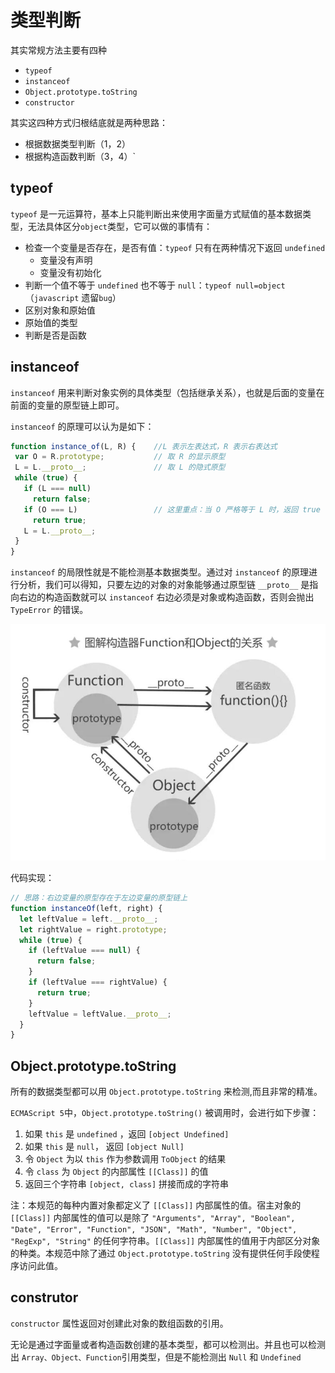 # 类型判断

其实常规方法主要有四种

- `typeof`
- `instanceof`
- `Object.prototype.toString`
- `constructor`

其实这四种方式归根结底就是两种思路：

- 根据数据类型判断（1，2）
- 根据构造函数判断（3，4）`

## typeof

`typeof` 是一元运算符，基本上只能判断出来使用字面量方式赋值的基本数据类型，无法具体区分`object`类型，它可以做的事情有：

- 检查一个变量是否存在，是否有值：`typeof` 只有在两种情况下返回 `undefined`
  - 变量没有声明
  - 变量没有初始化
- 判断一个值不等于 `undefined` 也不等于 `null`：`typeof null=object`（`javascript` 遗留`bug`）
- 区别对象和原始值
- 原始值的类型
- 判断是否是函数

## instanceof

`instanceof` 用来判断对象实例的具体类型（包括继承关系），也就是后面的变量在前面的变量的原型链上即可。

`instanceof` 的原理可以认为是如下：

```JavaScript
function instance_of(L, R) {    //L 表示左表达式，R 表示右表达式
 var O = R.prototype;           // 取 R 的显示原型
 L = L.__proto__;               // 取 L 的隐式原型
 while (true) {
   if (L === null)
     return false;
   if (O === L)                 // 这里重点：当 O 严格等于 L 时，返回 true
     return true;
   L = L.__proto__;
 }
}
```

`instanceof` 的局限性就是不能检测基本数据类型。通过对 `instanceof` 的原理进行分析，我们可以得知，只要左边的对象的对象能够通过原型链 `__proto__` 是指向右边的构造函数就可以
`instanceof` 右边必须是对象或构造函数，否则会抛出 `TypeError` 的错误。

![关系图](/js_typeof_1.jpg)

代码实现：

```js
// 思路：右边变量的原型存在于左边变量的原型链上
function instanceOf(left, right) {
  let leftValue = left.__proto__;
  let rightValue = right.prototype;
  while (true) {
    if (leftValue === null) {
      return false;
    }
    if (leftValue === rightValue) {
      return true;
    }
    leftValue = leftValue.__proto__;
  }
}
```

## Object.prototype.toString

所有的数据类型都可以用 `Object.prototype.toString` 来检测,而且非常的精准。

`ECMAScript 5`中，`Object.prototype.toString()` 被调用时，会进行如下步骤：

1. 如果 `this` 是 `undefined` ，返回 `[object Undefined]`
2. 如果 `this` 是 `null`， 返回 `[object Null]`
3. 令 `Object` 为以 `this` 作为参数调用 `ToObject` 的结果
4. 令 `class` 为 `Object` 的内部属性 `[[Class]]` 的值
5. 返回三个字符串 `[object, class]` 拼接而成的字符串

注：本规范的每种内置对象都定义了 `[[Class]]` 内部属性的值。宿主对象的 `[[Class]]` 内部属性的值可以是除了 `"Arguments", "Array", "Boolean", "Date", "Error", "Function", "JSON", "Math", "Number", "Object", "RegExp", "String"` 的任何字符串。`[[Class]]` 内部属性的值用于内部区分对象的种类。本规范中除了通过 `Object.prototype.toString` 没有提供任何手段使程序访问此值。

## construtor

`constructor` 属性返回对创建此对象的数组函数的引用。

无论是通过字面量或者构造函数创建的基本类型，都可以检测出。并且也可以检测出 `Array、Object、Function`引用类型，但是不能检测出 `Null` 和 `Undefined`
